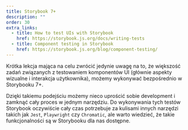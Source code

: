 ```yaml
---
title: Storybook 7+
description: ""
order: 30
extra_links:
  - title: How to test UIs with Storybook
    href: https://storybook.js.org/docs/writing-tests
  - title: Component testing in Storybook
    href: https://storybook.js.org/blog/component-testing/
---
```


Krótka lekcja mająca na celu zwrócić jedynie uwagę na to, że większość zadań związanych z testowaniem komponentów UI (głównie aspekty wizualne i interakcja użytkownika), możemy wykonywać bezpośrednio w Storybooku 7+.

Dzięki takiemu podejściu możemy nieco uprościć sobie development i zamknąć cały proces w jednym narzędziu. Do wykonywania tych testów Storybook oczywiście cały czas potrzebuje za kulisami innych narzędzi takich jak `Jest`, `Playwright` czy `Chromatic`, ale warto wiedzieć, że takie funkcjonalności są w Storybooku dla nas dostępne.
